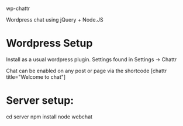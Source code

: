 wp-chattr

Wordpress chat using jQuery + Node.JS

Wordpress Setup
===============
Install as a usual wordpress plugin.
Settings found in Settings -> Chattr

Chat can be enabled on any post or page via the shortcode [chattr title="Welcome to chat"]

Server setup:
=============
cd server
npm install
node webchat
